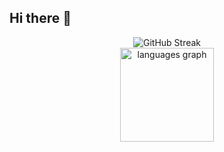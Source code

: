 ## Hi there 👋

<!--
**adam3497/adam3497** is a ✨ _special_ ✨ repository because its `README.md` (this file) appears on your GitHub profile.

Here are some ideas to get you started:

- 🔭 I’m currently working on ...
- 🌱 I’m currently learning ...
- 👯 I’m looking to collaborate on ...
- 🤔 I’m looking for help with ...
- 💬 Ask me about ...
- 📫 How to reach me: ...
- 😄 Pronouns: ...
- ⚡ Fun fact: ...
-->



<div align="center">
  <img src="https://streak-stats.demolab.com?user=adam3497&theme=radical&date_format=M%20j%5B%2C%20Y%5D" alt="GitHub Streak" /><br>
  <img src="https://github-readme-stats.vercel.app/api/top-langs?username=BrandonRetana&locale=en&hide_title=false&layout=compact&card_width=320&langs_count=5&theme=tokyonight&hide_border=false&order=2" height="150" alt="languages graph"  />
</div>
